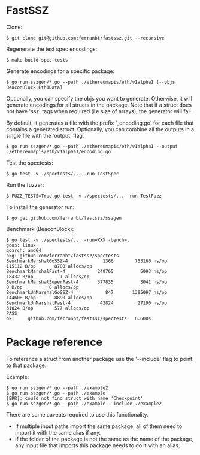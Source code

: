 
# FastSSZ

Clone:

```
$ git clone git@github.com:ferranbt/fastssz.git --recursive
```

Regenerate the test spec encodings:

```
$ make build-spec-tests
```

Generate encodings for a specific package:

```
$ go run sszgen/*.go --path ./ethereumapis/eth/v1alpha1 [--objs BeaconBlock,Eth1Data]
```

Optionally, you can specify the objs you want to generate. Otherwise, it will generate encodings for all structs in the package. Note that if a struct does not have 'ssz' tags when required (i.e size of arrays), the generator will fail.

By default, it generates a file with the prefix '_encoding.go' for each file that contains a generated struct. Optionally, you can combine all the outputs in a single file with the 'output' flag.

```
$ go run sszgen/*.go --path ./ethereumapis/eth/v1alpha1 --output ./ethereumapis/eth/v1alpha1/encoding.go
```

Test the spectests:

```
$ go test -v ./spectests/... -run TestSpec
```

Run the fuzzer:

```
$ FUZZ_TESTS=True go test -v ./spectests/... -run TestFuzz
```

To install the generator run:

```
$ go get github.com/ferranbt/fastssz/sszgen
```

Benchmark (BeaconBlock):

```
$ go test -v ./spectests/... -run=XXX -bench=.
goos: linux
goarch: amd64
pkg: github.com/ferranbt/fastssz/spectests
BenchmarkMarshalGoSSZ-4       	    1366	    753160 ns/op	  115112 B/op	    8780 allocs/op
BenchmarkMarshalFast-4        	  240765	      5093 ns/op	   18432 B/op	       1 allocs/op
BenchmarkMarshalSuperFast-4   	  377835	      3041 ns/op	       0 B/op	       0 allocs/op
BenchmarkUnMarshalGoSSZ-4     	     847	   1395097 ns/op	  144608 B/op	    8890 allocs/op
BenchmarkUnMarshalFast-4      	   43824	     27190 ns/op	   31024 B/op	     577 allocs/op
PASS
ok  	github.com/ferranbt/fastssz/spectests	6.608s
```

# Package reference

To reference a struct from another package use the '--include' flag to point to that package.

Example:

```
$ go run sszgen/*.go --path ./example2
$ go run sszgen/*.go --path ./example 
[ERR]: could not find struct with name 'Checkpoint'
$ go run sszgen/*.go --path ./example --include ./example2
```

There are some caveats required to use this functionality.
- If multiple input paths import the same package, all of them need to import it with the same alias if any.
- If the folder of the package is not the same as the name of the package, any input file that imports this package needs to do it with an alias.
